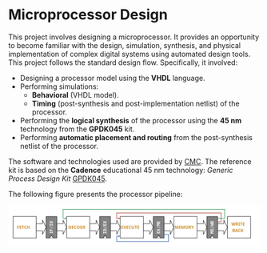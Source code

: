 # Microprocessor Design

This project involves designing a microprocessor. It provides an opportunity to become familiar with the design, simulation, synthesis, and physical implementation of complex digital systems using automated design tools. This project follows the standard design flow. Specifically, it involved:

- Designing a processor model using the **VHDL** language.
- Performing simulations:
  - **Behavioral** (VHDL model).
  - **Timing** (post-synthesis and post-implementation netlist) of the processor.
- Performing the **logical synthesis** of the processor using the **45 nm** technology from the **GPDK045** kit.
- Performing **automatic placement and routing** from the post-synthesis netlist of the processor.

The software and technologies used are provided by [CMC](https://www.cmc.ca/WhatWeOffer/Products/CMC-00200-04870.aspx). The reference kit is based on the **Cadence** educational 45 nm technology: *Generic Process Design Kit* [GPDK045](https://www.cmc.ca/WhatWeOffer/Products/CMC-00200-04870.aspx).

The following figure presents the processor pipeline:

![Pipeline](doc/pipeline.png "Pipeline")

